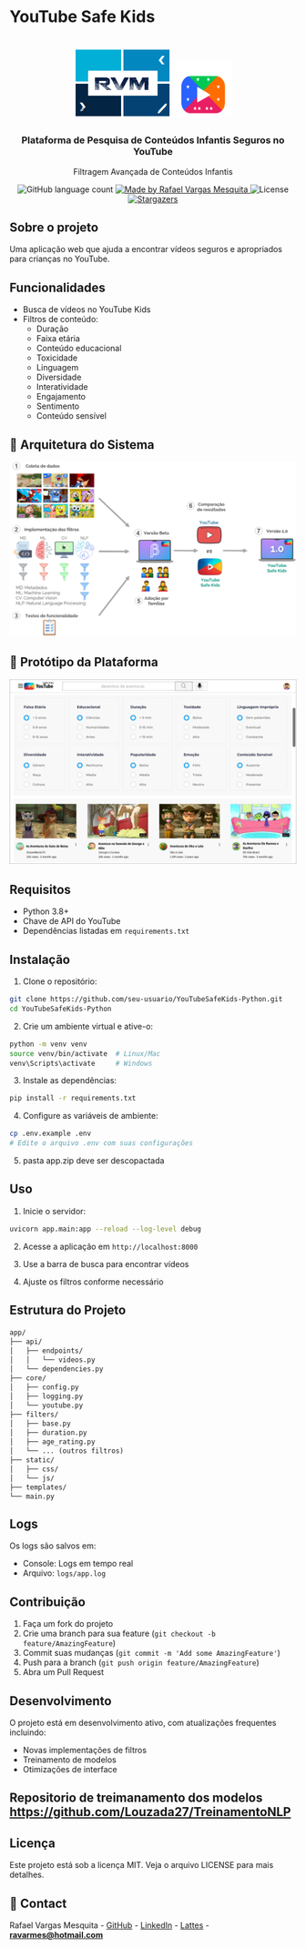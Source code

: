 # YouTube Safe Kids

<h1 align="center">
    <img alt="RVM" src="https://github.com/ravarmes/YouTubeSafeKids-Python/blob/main/app/static/img/logo.jpg" />
    <img alt="YouTubeSafeKids" src="https://github.com/ravarmes/YouTubeSafeKids-Python/blob/main/app/static/img/logo.svg" width="100" height="100"/>
</h1>

<h3 align="center">
  Plataforma de Pesquisa de Conteúdos Infantis Seguros no YouTube
</h3>

<p align="center">Filtragem Avançada de Conteúdos Infantis</p>

<p align="center">
  <img alt="GitHub language count" src="https://img.shields.io/github/languages/count/ravarmes/YouTubeSafeKids-Python?color=%2304D361">

  <a href="http://www.linkedin.com/in/rafael-vargas-mesquita">
    <img alt="Made by Rafael Vargas Mesquita" src="https://img.shields.io/badge/made%20by-Rafael%20Vargas%20Mesquita-%2304D361">
  </a>

  <img alt="License" src="https://img.shields.io/badge/license-MIT-%2304D361">

  <a href="https://github.com/ravarmes/YouTubeSafeKids-Python/stargazers">
    <img alt="Stargazers" src="https://img.shields.io/github/stars/ravarmes/YouTubeSafeKids-Python?style=social">
  </a>
</p>

## Sobre o projeto

Uma aplicação web que ajuda a encontrar vídeos seguros e apropriados para crianças no YouTube.

## Funcionalidades

- Busca de vídeos no YouTube Kids
- Filtros de conteúdo:
  - Duração
  - Faixa etária
  - Conteúdo educacional
  - Toxicidade
  - Linguagem
  - Diversidade
  - Interatividade
  - Engajamento
  - Sentimento
  - Conteúdo sensível
  
## :notebook_with_decorative_cover: Arquitetura do Sistema <a name="-architecture"/></a>

<img alt="YouTubeSafeKids-Metodologia" src="https://github.com/ravarmes/YouTubeSafeKids-Python/blob/main/app/static/img/YouTubeSafeKids-Metodologia.png" />

## :notebook_with_decorative_cover: Protótipo da Plataforma <a name="-architecture"/></a>

<img alt="YouTubeSafeKids-Prototipo" src="https://github.com/ravarmes/YouTubeSafeKids-Python/blob/main/app/static/img/YouTubeSafeKids-Prototipo.png" />


## Requisitos

- Python 3.8+
- Chave de API do YouTube
- Dependências listadas em `requirements.txt`

## Instalação

1. Clone o repositório:
```bash
git clone https://github.com/seu-usuario/YouTubeSafeKids-Python.git
cd YouTubeSafeKids-Python
```

2. Crie um ambiente virtual e ative-o:
```bash
python -m venv venv
source venv/bin/activate  # Linux/Mac
venv\Scripts\activate     # Windows
```

3. Instale as dependências:
```bash
pip install -r requirements.txt
```

4. Configure as variáveis de ambiente:
```bash
cp .env.example .env
# Edite o arquivo .env com suas configurações
```
5. pasta app.zip deve ser descopactada
## Uso

1. Inicie o servidor:
```bash
uvicorn app.main:app --reload --log-level debug
```

2. Acesse a aplicação em `http://localhost:8000`

3. Use a barra de busca para encontrar vídeos

4. Ajuste os filtros conforme necessário

## Estrutura do Projeto

```
app/
├── api/
│   ├── endpoints/
│   │   └── videos.py
│   └── dependencies.py
├── core/
│   ├── config.py
│   ├── logging.py
│   └── youtube.py
├── filters/
│   ├── base.py
│   ├── duration.py
│   ├── age_rating.py
│   └── ... (outros filtros)
├── static/
│   ├── css/
│   └── js/
├── templates/
└── main.py
```

## Logs

Os logs são salvos em:
- Console: Logs em tempo real
- Arquivo: `logs/app.log`

## Contribuição

1. Faça um fork do projeto
2. Crie uma branch para sua feature (`git checkout -b feature/AmazingFeature`)
3. Commit suas mudanças (`git commit -m 'Add some AmazingFeature'`)
4. Push para a branch (`git push origin feature/AmazingFeature`)
5. Abra um Pull Request
   

## Desenvolvimento

O projeto está em desenvolvimento ativo, com atualizações frequentes incluindo:
- Novas implementações de filtros
- Treinamento de modelos
- Otimizações de interface

## Repositorio de treimanamento dos modelos **https://github.com/Louzada27/TreinamentoNLP**
## Licença

Este projeto está sob a licença MIT. Veja o arquivo LICENSE para mais detalhes.

## :email: Contact

Rafael Vargas Mesquita - [GitHub](https://github.com/ravarmes) - [LinkedIn](https://www.linkedin.com/in/rafael-vargas-mesquita) - [Lattes](http://lattes.cnpq.br/6616283627544820) - **ravarmes@hotmail.com**
